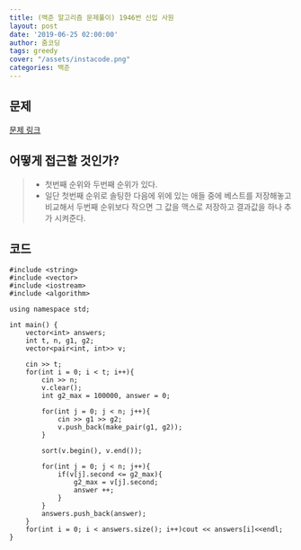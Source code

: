 ```yaml
---
title: (백준 알고리즘 문제풀이) 1946번 신입 사원
layout: post
date: '2019-06-25 02:00:00'
author: 줌코딩
tags: greedy
cover: "/assets/instacode.png"
categories: 백준
---
```


## 문제

[문제 링크](https://www.acmicpc.net/problem/1946)


## 어떻게 접근할 것인가?

>* 첫번째 순위와 두번째 순위가 있다. 
>* 일단 첫번째 순위로 솔팅한 다음에 위에 있는 애들 중에 베스트를 저장해놓고 비교해서 두번째 순위보다 작으면 그 값을 맥스로 저장하고 결과값을 하나 추가 시켜준다.

## 코드

    #include <string>
    #include <vector>
    #include <iostream>
    #include <algorithm>

    using namespace std;

    int main() {
        vector<int> answers;
        int t, n, g1, g2;
        vector<pair<int, int>> v;

        cin >> t;
        for(int i = 0; i < t; i++){
            cin >> n;
            v.clear();
            int g2_max = 100000, answer = 0;

            for(int j = 0; j < n; j++){
                cin >> g1 >> g2;
                v.push_back(make_pair(g1, g2));
            }

            sort(v.begin(), v.end());

            for(int j = 0; j < n; j++){
                if(v[j].second <= g2_max){
                    g2_max = v[j].second;
                    answer ++;
                }
            }
            answers.push_back(answer);
        }
        for(int i = 0; i < answers.size(); i++)cout << answers[i]<<endl;
    }


